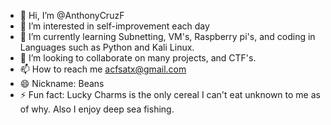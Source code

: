 - 👋 Hi, I’m @AnthonyCruzF
- 👀 I’m interested in self-improvement each day
- 🌱 I’m currently learning Subnetting, VM's, Raspberry pi's, and coding in Languages such as Python and Kali Linux.
- 💞️ I’m looking to collaborate on many projects, and CTF's.
- 📫 How to reach me acfsatx@gmail.com
- 😄 Nickname: Beans
- ⚡ Fun fact: Lucky Charms is the only cereal I can't eat unknown to me as of why. Also I enjoy deep sea fishing.

<!---
AnthonyCruzF/AnthonyCruzF is a ✨ special ✨ repository because its `README.md` (this file) appears on your GitHub profile.
You can click the Preview link to take a look at your changes.
--->
